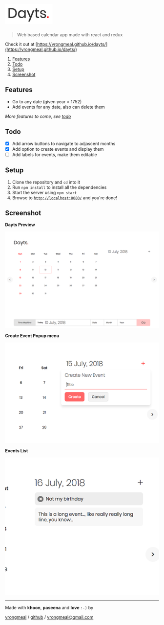 # [![Dayts Logo](./images/DaytsLogo.png)](https://github.com/vrongmeal/dayts)

> Web based calendar app made with react and redux

Check it out at [https://vrongmeal.github.io/dayts/](https://vrongmeal.github.io/dayts/)

1.  [Features](#features)
2.  [Todo](#todo)
3.  [Setup](#setup)
4.  [Screenshot](#screenshot)

## Features

- Go to any date (given year > 1752)
- Add events for any date, also can delete them

_More features to come, see [todo](#todo)_

## Todo

- [x] Add arrow buttons to navigate to adjascent months
- [x] Add option to create events and display them
- [ ] Add labels for events, make them editable

## Setup

1.  Clone the repository and `cd` into it
2.  Run `npm install` to install all the dependencies
3.  Start the server using `npm start`
4.  Browse to [`http://localhost:8080/`](http://localhost:8080/) and you're done!

## Screenshot

**Dayts Preview**

![Dayts Preview](./images/DaytsPreview.png)

**Create Event Popup menu**

![Create Event Popup menu](./images/CreateEventPopup.png)

**Events List**

![Events List](./images/EventsList.png)

---

Made with **khoon**, **paseena** and **love** `:-)` by

[vrongmeal](https://vrongmeal.github.io) / [github](https://github.com/vrongmeal) / [vrongmeal@gmail.com](mailto:vrongmeal@gmail.com)

